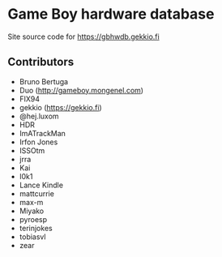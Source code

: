 # Game Boy hardware database

Site source code for https://gbhwdb.gekkio.fi

## Contributors

* Bruno Bertuga
* Duo (http://gameboy.mongenel.com)
* FIX94
* gekkio (https://gekkio.fi)
* @hej.luxom
* HDR
* ImATrackMan
* Irfon Jones
* ISSOtm
* jrra
* Kai
* l0k1
* Lance Kindle
* mattcurrie
* max-m
* Miyako
* pyroesp
* terinjokes
* tobiasvl
* zear
